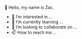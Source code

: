 👋 Hello, my name is Zac.
- 👀 I’m interested in ...
- 🌱 I’m currently learning ...
- 💞️ I’m looking to collaborate on ...
- 📫 How to reach me ...

<!---
zzzacang/zzzacang is a ✨ special ✨ repository because its `README.md` (this file) appears on your GitHub profile.
You can click the Preview link to take a look at your changes.
--->


